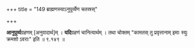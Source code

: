 +++
title = "149 ब्राह्मणस्याऽनुपूर्व्येण चतस्रस्"

+++

**आनुपूर्व्य**ग्रहणम् [अनुवादार्थ]म् । **यदि**ग्रहणं चानित्यार्थम् । तथा चोक्तम् "कामतस् तु प्रवृत्तानाम् इमाः स्युः क्रमशो ऽवराः" इति ॥ ९.१४९ ॥